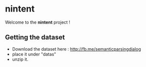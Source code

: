 # nintent

Welcome to the **nintent** project !


## Getting the dataset

* Download the dataset here : http://fb.me/semanticparsingdialog 
* place it under "datas"
* unzip it.
